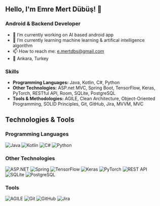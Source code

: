 

## Hello, I'm Emre Mert Dübüş! 👋

### Android & Backend Developer

- 🔭 I’m currently working on AI based android app
- 🌱 I’m currently learning machine learning & artifical intelligence algorithm
- 📫 How to reach me: e.mertdbs@gmail.com
- 📍 Ankara, Turkey

### Skills
- **Programming Languages:** Java, Kotlin, C#, Python
- **Other Technologies:** ASP.net MVC, Spring Boot, TensorFlow, Keras, PyTorch, RESTful API, Room, SQLite, PostgreSQL
- **Tools & Methodologies:** AGILE, Clean Architecture, Object-Oriented Programming, SOLID Principles, Git, GitHub, Jira, MVVM, MVC

## Technologies & Tools


### Programming Languages
![Java](https://img.shields.io/badge/-Java-%23007396?style=flat&logo=Java&logoColor=white)
![Kotlin](https://img.shields.io/badge/-Kotlin-%237F52FF?style=flat&logo=Kotlin&logoColor=white)
![C#](https://img.shields.io/badge/-C%23-%239178D6?style=flat&logo=c-sharp&logoColor=white)
![Python](https://img.shields.io/badge/-Python-%233776AB?style=flat&logo=Python&logoColor=white)

### Other Technologies
![ASP.NET](https://img.shields.io/badge/-ASP.NET-%23512BD4?style=flat&logo=.net&logoColor=white)
![Spring](https://img.shields.io/badge/-Spring-%236DB33F?style=flat&logo=spring&logoColor=white)
![TensorFlow](https://img.shields.io/badge/-TensorFlow-%23FF6F00?style=flat&logo=TensorFlow&logoColor=white)
![Keras](https://img.shields.io/badge/-Keras-%23D00000?style=flat&logo=Keras&logoColor=white)
![PyTorch](https://img.shields.io/badge/-PyTorch-%23EE4C2C?style=flat&logo=PyTorch&logoColor=white)
![REST API](https://img.shields.io/badge/-RESTful_API-%23FF6F00?style=flat&logo=rest&logoColor=white)
![SQLite](https://img.shields.io/badge/-SQLite-%2307405e?style=flat&logo=sqlite&logoColor=white)
![PostgreSQL](https://img.shields.io/badge/-PostgreSQL-%23336791?style=flat&logo=postgresql&logoColor=white)

### Tools
![AGILE](https://img.shields.io/badge/-AGILE-%230097C2?style=flat)
![Git](https://img.shields.io/badge/-Git-%23F05032?style=flat&logo=git&logoColor=white)
![GitHub](https://img.shields.io/badge/-GitHub-%23181717?style=flat&logo=github&logoColor=white)
![Jira](https://img.shields.io/badge/-Jira-%230A0FFF?style=flat&logo=jira&logoColor=white)


